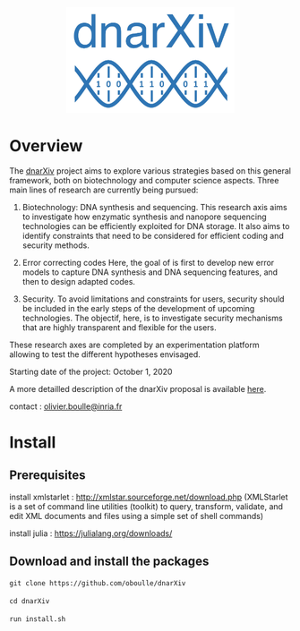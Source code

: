 <p align="center">
<img src="https://github.com/oboulle/dnarXiv/blob/master/logo_dnarXiv.jpeg" width="300"/>
</p>

# Overview

The [dnarXiv](https://project.inria.fr/dnarxiv/) project aims to explore various strategies based on this general framework, both on biotechnology and computer science aspects. Three main lines of research are currently being pursued:

1. Biotechnology: DNA synthesis and sequencing. This research axis aims to investigate how enzymatic synthesis and nanopore sequencing technologies can be efficiently exploited for DNA storage. It also aims to identify constraints that need to be considered for efficient coding and security methods.

2. Error correcting codes Here, the goal of is first to develop new error models to capture DNA synthesis and DNA sequencing features, and then to design adapted codes.

3. Security. To avoid limitations and constraints for users, security should be included in the early steps of the development of upcoming technologies. The objectif, here, is to investigate security mechanisms that are highly transparent and flexible for the users. 

These research axes are completed by an experimentation platform allowing to test the different hypotheses envisaged.

Starting date of the project: October 1, 2020

A more detailled description of the dnarXiv proposal is available 
[here](https://project.inria.fr/dnarxiv/files/2020/10/presentation_dnarXiv.pdf).

contact : olivier.boulle@inria.fr

# Install
## Prerequisites

install xmlstarlet : http://xmlstar.sourceforge.net/download.php
(XMLStarlet is a set of command line utilities (toolkit) to query, transform, validate, and edit XML documents and files using a simple set of shell commands)

install julia : https://julialang.org/downloads/

## Download and install the packages

```
git clone https://github.com/oboulle/dnarXiv

cd dnarXiv

run install.sh
```

